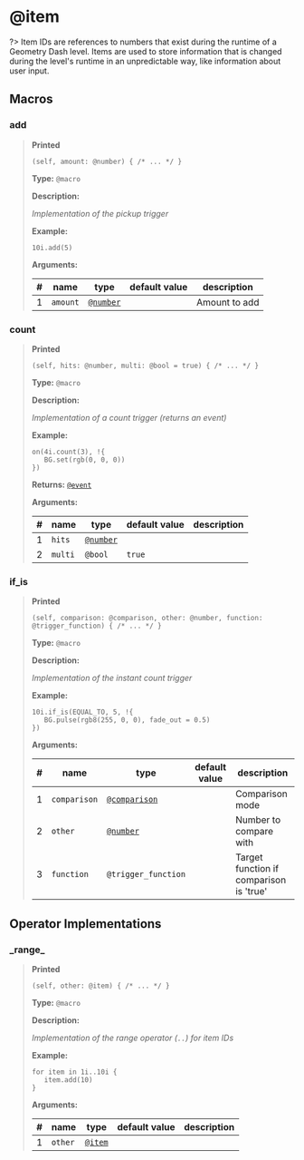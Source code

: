 # **@item**
?> Item IDs are references to numbers that exist during the runtime of a Geometry Dash level. 
Items are used to store information that is changed during the level's runtime in an unpredictable way, like information about user input.

## Macros

### add

>**Printed**
>
>```spwn
>(self, amount: @number) { /* ... */ }
>```
>
>**Type:** `@macro`
>
>**Description:**
>
>_Implementation of the pickup trigger_
>
>**Example:**
>
>```spwn
>10i.add(5)
>```
>
>
>**Arguments:**
>
>| # | name | type | default value | description |
>| - | ---- | ---- | ------------- | ----------- |
>| 1 | `amount` | [`@number`](std-docs/number) | |Amount to add |
>

### count

>**Printed**
>
>```spwn
>(self, hits: @number, multi: @bool = true) { /* ... */ }
>```
>
>**Type:** `@macro`
>
>**Description:**
>
>_Implementation of a count trigger (returns an event)_
>
>**Example:**
>
>```spwn
>on(4i.count(3), !{
>    BG.set(rgb(0, 0, 0))
>})
>```
>
>
>**Returns:** 
>[`@event`](std-docs/event)
>
>**Arguments:**
>
>| # | name | type | default value | description |
>| - | ---- | ---- | ------------- | ----------- |
>| 1 | `hits` | [`@number`](std-docs/number) | | |
>| 2 | `multi` | `@bool` | `true` | |
>

### if\_is

>**Printed**
>
>```spwn
>(self, comparison: @comparison, other: @number, function: @trigger_function) { /* ... */ }
>```
>
>**Type:** `@macro`
>
>**Description:**
>
>_Implementation of the instant count trigger_
>
>**Example:**
>
>```spwn
>10i.if_is(EQUAL_TO, 5, !{
>    BG.pulse(rgb8(255, 0, 0), fade_out = 0.5)
>})
>```
>
>
>**Arguments:**
>
>| # | name | type | default value | description |
>| - | ---- | ---- | ------------- | ----------- |
>| 1 | `comparison` | [`@comparison`](std-docs/comparison) | |Comparison mode |
>| 2 | `other` | [`@number`](std-docs/number) | |Number to compare with |
>| 3 | `function` | `@trigger_function` | |Target function if comparison is 'true' |
>

## Operator Implementations

### \_range\_

>**Printed**
>
>```spwn
>(self, other: @item) { /* ... */ }
>```
>
>**Type:** `@macro`
>
>**Description:**
>
>_Implementation of the range operator (`..`) for item IDs_
>
>**Example:**
>
>```spwn
>for item in 1i..10i {
>    item.add(10)
>}
>```
>
>
>**Arguments:**
>
>| # | name | type | default value | description |
>| - | ---- | ---- | ------------- | ----------- |
>| 1 | `other` | [`@item`](std-docs/item) | | |
>
